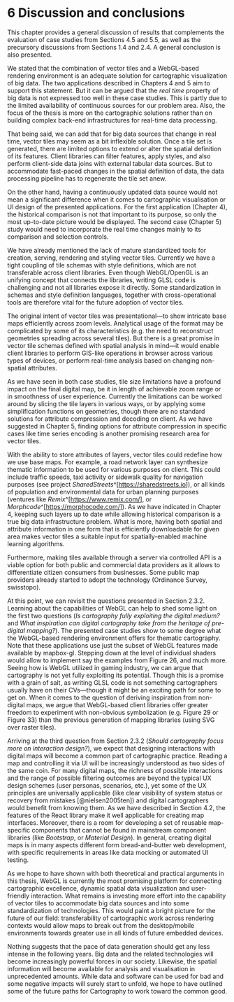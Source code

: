 # 6 Discussion and conclusions

This chapter provides a general discussion of results that complements the evaluation of case studies from Sections 4.5 and 5.5, as well as the precursory discussions from Sections 1.4 and 2.4. A general conclusion is also presented.

We stated that the combination of vector tiles and a WebGL-based rendering environment is an adequate solution for cartographic visualization of big data. The two applications described in Chapters 4 and 5 aim to support this statement. But it can be argued that the *real time* property of big data is not expressed too well in these case studies. This is partly due to the limited availability of continuous sources for our problem area. Also, the focus of the thesis is more on the cartographic solutions rather than on building complex back-end infrastructures for real-time data processing.

That being said, we can add that for big data sources that change in real time, vector tiles may seem as a bit inflexible solution. Once a tile set is generated, there are limited options to extend or alter the spatial definition of its features. Client libraries can filter features, apply styles, and also perform client-side data joins with external tabular data sources. But to accommodate fast-paced changes in the spatial definition of data, the data processing pipeline has to regenerate the tile set anew. 

On the other hand, having a continuously updated data source would not mean a significant difference when it comes to cartographic visualisation or UI design of the presented applications. For the first application (Chapter 4), the historical comparison is not that important to its purpose, so only the most up-to-date picture would be displayed. The second case (Chapter 5) study would need to incorporate the real time changes mainly to its comparison and selection controls.

We have already mentioned the lack of mature standardized tools for creation, serving, rendering and styling vector tiles. Currently we have a tight coupling of tile schemas with style definitions, which are not transferable across client libraries. Even though WebGL/OpenGL is an unifying concept that connects the libraries, writing GLSL code is challenging and not all libraries expose it directly. Some standardization in schemas and style definition languages, together with cross-operational tools are therefore vital for the future adoption of vector tiles.  

The original intent of vector tiles was presentational—to show intricate base maps efficiently across zoom levels. Analytical usage of the format may be complicated by some of its characteristics (e.g. the need to reconstruct geometries spreading across several tiles). But there is a great promise in vector tile schemas defined with spatial analysis in mind—it would enable client libraries to perform GIS-like operations in browser across various types of devices, or perform real-time analysis based on changing non-spatial attributes.

As we have seen in both case studies, tile size limitations have a profound impact on the final digital map, be it in length of achievable zoom range or in smoothness of user experience. Currently the limitations can be worked around by slicing the tile layers in various ways, or by applying some simplification functions on geometries, though there are no standard solutions for attribute compression and decoding on client. As we have suggested in Chapter 5, finding options for attribute compression in specific cases like time series encoding is another promising research area for vector tiles.

With the ability to store attributes of layers, vector tiles could redefine how we use base maps. For example, a road network layer can synthesize thematic information to be used for various purposes on client. This could include traffic speeds, taxi activity or sidewalk quality for navigation purposes (see project *SharedStreets*^[<https://sharedstreets.io>]), or all kinds of population and environmental data for urban planning purposes (ventures like *Remix*^[<https://www.remix.com/>], or *Morphcode*^[<https://morphocode.com/>]). As we have indicated in Chapter 4, keeping such layers up to date while allowing historical comparison is a true big data infrastructure problem. What is more, having both spatial and attribute information in one form that is efficiently downloadable for given area makes vector tiles a suitable input for spatially-enabled machine learning algorithms.

Furthermore, making tiles available through a server via controlled API is a viable option for both public and commercial data providers as it allows to differentiate citizen consumers from businesses. Some public map providers already started to adopt the technology (Ordinance Survey, swisstopo).

At this point, we can revisit the questions presented in Section 2.3.2. Learning about the capabilities of WebGL can help to shed some light on the first two questions (*Is cartography fully exploiting the digital medium?* and *What inspiration can digital cartography take from the heritage of pre-digital mapping?*). The presented case studies show to some degree what the WebGL-based rendering environment offers for thematic cartography. Note that these applications use just the subset of WebGL features made available by mapbox-gl. Stepping down at the level of individual shaders would allow to implement say the examples from Figure 26, and much more. Seeing how is WebGL utilized in gaming industry, we can argue that cartography is not yet fully exploiting its potential. Though this is a promise with a grain of salt, as writing GLSL code is not something cartographers usually have on their CVs—though it might be an exciting path for some to get on. When it comes to the question of deriving inspiration from non-digital maps, we argue that WebGL-based client libraries offer greater freedom to experiment with non-obvious symbolization (e.g. Figure 29 or Figure 33) than the previous generation of mapping libraries (using SVG over raster tiles).

Arriving at the third question from Section 2.3.2 (*Should cartography focus more on interaction design?*), we expect that designing interactions with digital maps will become a common part of cartographic practice. Reading a map and controlling it via UI will be increasingly understood as two sides of the same coin. For many digital maps, the richness of possible interactions and the range of possible filtering outcomes are beyond the typical UX design schemes (user personas, scenarios, etc.), yet some of the UX principles are universally applicable (like clear visibility of system status or recovery from mistakes [@nielsen2005ten]) and digital cartographers would benefit from knowing them. As we have described in Section 4.2, the features of the React library make it well applicable for creating map interfaces. Moreover, there is a room for developing a set of reusable map-specific components that cannot be found in mainstream component libraries (like *Bootstrap*, or *Material Design*). In general, creating digital maps is in many aspects different form bread-and-butter web development, with specific requirements in areas like data mocking or automated UI testing.

As we hope to have shown with both theoretical and practical arguments in this thesis, WebGL is currently the most promising platform for connecting cartographic excellence, dynamic spatial data visualization and user-friendly interaction. What remains is investing more effort into the capability of vector tiles to accommodate big data sources and into some standardization of technologies. This would paint a bright picture for the future of our field: transferability of cartographic work across rendering contexts would allow maps to break out from the desktop/mobile environments towards greater use in all kinds of future embedded devices.

Nothing suggests that the pace of data generation should get any less intense in the following years. Big data and the related technologies will become increasingly powerful forces in our society. Likewise, the spatial information will become available for analysis and visualisation in unprecedented amounts. While data and software can be used for bad and some negative impacts will surely start to unfold, we hope to have outlined some of the future paths for Cartography to work toward the common good.  

